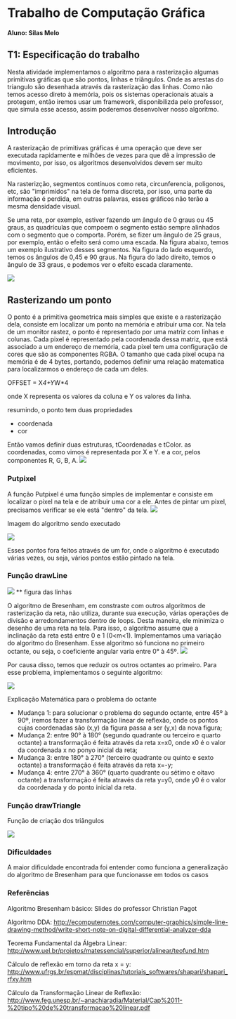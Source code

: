 # Trabalho de Computação Gráfica

#### Aluno: Silas Melo

## T1: Especificação do trabalho
Nesta atividade implementamos o algoritmo para a rasterização algumas primitivas gráficas que são pontos, linhas e triângulos. Onde as arestas do triangulo são desenhada através da rasterização das linhas.
Como não temos acesso direto à memória, pois os sistemas operacionais atuais a protegem, então iremos usar um framework, disponibilizda pelo professor, que simula esse acesso, assim poderemos desenvolver nosso algoritmo.

## Introdução 

A rasterização de primitivas gráficas é uma operação que deve ser executada rapidamente e milhões de vezes para que dê a impressão de movimento, por isso, os algoritmos desenvolvidos devem ser muito eficientes.


Na rasterizção, segmentos contínuos como reta, circunferencia, poligonos, etc, são "imprimidos" na tela de forma discreta, por isso, uma parte da informação é perdida, em outras palavras, esses gráficos não terão a mesma densidade visual.

Se uma reta, por exemplo, estiver fazendo um ângulo de 0 graus ou 45 graus, as quadrículas que compoem o segmento estão sempre alinhados com o segmento que o comporta. Porém, se fizer um ãngulo de 25 graus, por exemplo, então o efeito será como uma escada. Na figura abaixo, temos um exemplo ilustrativo desses segmentos. Na figura do lado esquerdo, temos os ângulos de 0,45 e 90 graus. Na figura do lado direito, temos o ângulo de 33 graus, e podemos ver o efeito escada claramente.

<img src="https://github.com/Silasmelo12/CGrasterizacao/blob/master/figura1.png" />

## Rasterizando um ponto

O ponto é a primitiva geometrica mais simples que existe e a rasterização dela, consiste em localizar um ponto na memória e atribuir uma cor. 
Na tela de um monitor rastez, o ponto é representado por uma matriz com linhas e colunas. Cada pixel é representado pela coordenada dessa matriz, que está associado a um endereço de memória, cada pixel tem uma configuração de cores que são as componentes RGBA. O tamanho que cada pixel ocupa na memória é de 4 bytes, portando, podemos definir uma relação matematica para localizarmos o endereço de cada um deles.

OFFSET = X*4+Y*W*4

onde X representa os valores da coluna e Y os valores da linha.

resumindo, o ponto tem duas propriedades
* coordenada
* cor

Então vamos definir duas estruturas, tCoordenadas e tColor. as coordenadas, como vimos é representada por X e Y. e a cor, pelos componentes R, G, B, A.
<img src="https://github.com/Silasmelo12/CGrasterizacao/blob/master/figura2.png"/>

### Putpixel

A função Putpixel é uma função simples de implementar e consiste em localizar o pixel na tela e de atribuir uma cor a ele. Antes de pintar um pixel, precisamos verificar se ele está "dentro" da tela.
<img src="https://github.com/Silasmelo12/CGrasterizacao/blob/master/figura3.png"/>

Imagem do algoritmo sendo executado

<img src="https://github.com/Silasmelo12/CGrasterizacao/blob/master/figura4.png"/>

Esses pontos fora feitos através de um for, onde o algoritmo é executado várias vezes, ou seja, vários pontos estão pintado na tela.

### Função drawLine
<img src="https://github.com/Silasmelo12/CGrasterizacao/blob/master/figura5.png"/>
** figura das linhas

O algoritmo de Bresenham, em constraste com outros algoritmos de rasterização da reta, não utiliza, durante sua execução, várias operações de divisão e arredondamentos dentro de loops. Desta maneira, ele minimiza o desenho de uma reta na tela. Para isso, o algoritmo assume que a inclinação da reta está entre 0 e 1 (0<m<1). Implementamos uma variação do algoritmo do Bresenham. Esse algoritmo só funciona no primeiro octante, ou seja, o coeficiente angular varia entre 0° à 45º. 
<img src="https://github.com/Silasmelo12/CGrasterizacao/blob/master/figura6.png"/>

Por causa disso, temos que reduzir os outros octantes ao primeiro. Para esse problema, implementamos o seguinte algoritmo:

<img src="https://github.com/Silasmelo12/CGrasterizacao/blob/master/figura7.png"/>

Explicação Matemática para o problema do octante
* Mudança 1: para solucionar o problema do segundo octante, entre 45º à 90º, iremos fazer a transformação linear de reflexão, onde os pontos cujas coordenadas são (x,y) da figura passa a ser (y,x) da nova figura;
* Mudança 2: entre 90° à 180° (segundo quadrante ou terceiro e quarto octante) a transformação é feita através da reta x=x0, onde x0 é o valor da coordenada x no ponyo inicial da reta;
* Mudança 3: entre 180° à 270° (terceiro quadrante ou quinto e sexto octante) a transformação é feita através da reta x=-y;
* Mudança 4: entre 270° à 360° (quarto quadrante ou sétimo e oitavo octante) a transformação é feita através da reta y=y0, onde y0 é o valor da coordenada y do ponto inicial da reta.

### Função drawTriangle
Função de criação dos triângulos

<img src="https://github.com/Silasmelo12/CGrasterizacao/blob/master/figura8.png"/>


### Dificuldades
A maior dificuldade encontrada foi entender como funciona a generalização do algoritmo de Bresenham para que funcionasse em todos os casos

### Referências

Algoritmo Bresenham básico: Slides do professor Christian Pagot

Algoritmo DDA: http://ecomputernotes.com/computer-graphics/simple-line-drawing-method/write-short-note-on-digital-differential-analyzer-dda

Teorema Fundamental da Álgebra Linear: http://www.uel.br/projetos/matessencial/superior/alinear/teofund.htm

Cálculo de reflexão em torno da reta x = y: http://www.ufrgs.br/espmat/disciplinas/tutoriais_softwares/shapari/shapari_rfxy.htm

Cálculo da Transformação Linear de Reflexão: http://www.feg.unesp.br/~anachiaradia/Material/Cap%2011-%20tipo%20de%20transformacao%20linear.pdf
